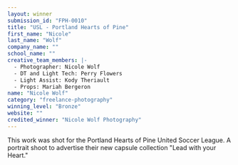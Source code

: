 ```yaml
---
layout: winner
submission_id: "FPH-0010"
title: "USL - Portland Hearts of Pine"
first_name: "Nicole"
last_name: "Wolf"
company_name: ""
school_name: ""
creative_team_members: |-
  - Photographer: Nicole Wolf
  - DT and Light Tech: Perry Flowers
  - Light Assist: Kody Theriault
  - Props: Mariah Bergeron
name: "Nicole Wolf"
category: "freelance-photography"
winning_level: "Bronze"
website: ""
credited_winner: "Nicole Wolf Photography"
---
```


This work was shot for the Portland Hearts of Pine United Soccer League. A portrait shoot to advertise their new capsule collection "Lead with your Heart."

